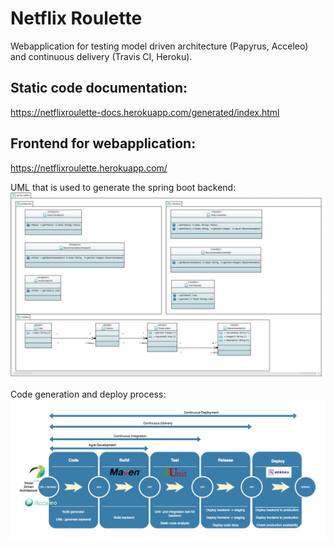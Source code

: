 # Netflix Roulette
Webapplication for testing model driven architecture (Papyrus, Acceleo) and continuous delivery (Travis CI, Heroku). 

## Static code documentation: 
https://netflixroulette-docs.herokuapp.com/generated/index.html

## Frontend for webapplication: 
https://netflixroulette.herokuapp.com/


UML that is used to generate the spring boot backend: 
![UML](https://github.com/Kevinpetschulat/NetflixRoulette/blob/master/vendor/uml.jpg)

Code generation and deploy process: 
![Deploy process](https://github.com/Kevinpetschulat/NetflixRoulette/blob/master/vendor/DeploymentProcess.jpg)
